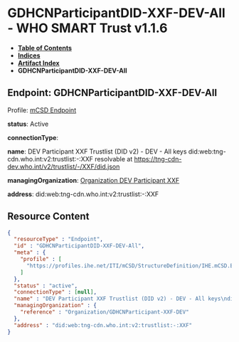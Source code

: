 # GDHCNParticipantDID-XXF-DEV-All - WHO SMART Trust v1.1.6

* [**Table of Contents**](toc.md)
* [**Indices**](indices.md)
* [**Artifact Index**](artifacts.md)
* **GDHCNParticipantDID-XXF-DEV-All**

## Endpoint: GDHCNParticipantDID-XXF-DEV-All

Profile: [mCSD Endpoint](https://profiles.ihe.net/ITI/mCSD/4.0.0/StructureDefinition-IHE.mCSD.Endpoint.html)

**status**: Active

**connectionType**: 

**name**: DEV Participant XXF Trustlist (DID v2) - DEV - All keys did:web:tng-cdn.who.int:v2:trustlist:-:XXF resolvable at https://tng-cdn-dev.who.int/v2/trustlist/-/XXF/did.json

**managingOrganization**: [Organization DEV Participant XXF](Organization-GDHCNParticipant-XXF-DEV.md)

**address**: did:web:tng-cdn.who.int:v2:trustlist:-:XXF



## Resource Content

```json
{
  "resourceType" : "Endpoint",
  "id" : "GDHCNParticipantDID-XXF-DEV-All",
  "meta" : {
    "profile" : [
      "https://profiles.ihe.net/ITI/mCSD/StructureDefinition/IHE.mCSD.Endpoint"
    ]
  },
  "status" : "active",
  "connectionType" : [null],
  "name" : "DEV Participant XXF Trustlist (DID v2) - DEV - All keys\ndid:web:tng-cdn.who.int:v2:trustlist:-:XXF\nresolvable at https://tng-cdn-dev.who.int/v2/trustlist/-/XXF/did.json",
  "managingOrganization" : {
    "reference" : "Organization/GDHCNParticipant-XXF-DEV"
  },
  "address" : "did:web:tng-cdn.who.int:v2:trustlist:-:XXF"
}

```
